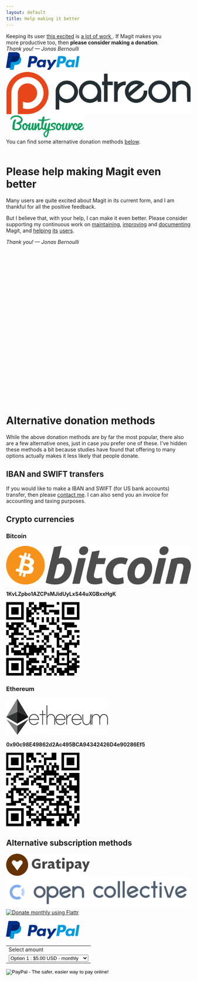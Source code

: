 ```yaml
---
layout: default
title: Help making it better
---
```


<script type="text/javascript" src="/quotes/quotes.js"></script>
<script type="text/javascript">window.onload = inject_quotes;</script>
<section>
  <div id="donate">
    <div>
      Keeping its user <a href= "/quotes">this excited</a> is
      <a href="https://magit.vc/stats/authors.html#cumulated_added_lines_of_code_per_author">
        a lot of work
      </a>.
      If Magit makes you <br> more productive too,
      then <b>please consider making a donation</b>.
    </div>
    <div>
      <em>Thank you! — Jonas Bernoulli</em>
    </div>
    <div>
      <a href="https://www.paypal.me/JonasBernoulli/20">
        <img title="Donate using PayPal"
             alt="Donate using PayPal"
             src="/assets/paypal.png"></a>
      &nbsp;&nbsp;
      <a href="https://www.patreon.com/tarsius">
        <img title="Donate monthly using Patreon"
             alt="Donate monthly using Patreon"
             src="/assets/patreon.png"></a>
      &nbsp;&nbsp;
      <a href="https://salt.bountysource.com/teams/magit">
        <img title="Donate monthly using Bountysource"
             alt="Donate monthly using Bountysource"
             src="/assets/bountysource.png"></a>
    </div>
    <div>
      You can find some alternative donation methods <a href="#alternative">below</a>.
    </div>
  </div>
  <br>
</section>

# Please help making Magit even better

Many users are quite excited about Magit in its current
form, and I am thankful for all the positive feedback.

But I believe that, with your help, I can make it even
better.  Please consider supporting my continuous work on
<a class="dotted" href="https://github.com/magit/magit/issues">maintaining</a>,
<a class="dotted" href="https://github.com/magit/magit/tree/master/Documentation/RelNotes">improving</a> and
<a class="dotted" href="/manual/magit.html#Top">documenting</a> Magit, and
<a class="dotted" href="http://emacs.stackexchange.com/tags/magit/topusers">helping</a>
<a class="dotted" href="https://github.com/magit/magit/issues?q=is%3Aissue+is%3Aclosed+label%3Asupport">its</a>
<a class="dotted" href="https://gitter.im/magit/magit">users</a>.

<em>Thank you! — Jonas Bernoulli</em>

<br><br><br><br>
<br><br><br><br>
<br><br><br><br>
<br><br><br><br>
<br><br><br><br>
<br><br><br><br>

# Alternative donation methods

<a name="alternative"></a>

While the above donation methods are by far the most popular, there
also are a few alternative ones, just in case *you* prefer one of
these.  I've hidden these methods a bit because studies have found
that offering to many options actually makes it less likely that
people donate.

## IBAN and SWIFT transfers

If you would like to make a IBAN and SWIFT (for US bank accounts) transfer,
then please [contact me](mailto:jonas@bernoul.li).  I can also send you an
invoice for accounting and taxing purposes.

## Crypto currencies

### Bitcoin

<img class="donate"
     title="Donate Bitcoin"
     alt="Donate Bitcoin"
     src="/assets/bitcoin.png" >

<b>1KvLZpbo1AZCPsMJidUyLxS44uXGBxxHgK</b>

<img class="clear"
     title="Donate Bitcoin"
     alt="Donate Bitcoin"
     src="/assets/bitcoin-addr.png">

### Ethereum

<img class="clear"
     title="Donate Ether"
     alt="Donate Ether"
     src="/assets/ethereum.png">

<b>0x90c98E49862d2Ac495BCA94342426D4e90286Ef5</b>

<img class="clear"
     title="Donate Ether"
     alt="Donate Ether"
     src="/assets/ethereum-addr.png">

## Alternative subscription methods

<a href="https://gratipay.com/magit">
  <img class="donate"
       title="Donate monthly using Gratipay"
       alt="Donate monthly using Gratipay"
       src="/assets/gratipay.png">
</a>

<a href="https://opencollective.com/magit">
  <img class="donate"
       title="Donate monthly using Open Collective"
       alt="Donate monthly using Open Collective"
       src="/assets/opencollective.png">
</a>

<a href="https://flattr.com/submit/auto?user_id=tarsius&url=http%3A%2F%2Fmagit.vc&title=Magit!%20A%20Git%20Porcelain%20inside%20Emacs&">
  <img class="donate"
       title="Donate monthly using Flattr"
       alt="Donate monthly using Flattr"
       src="//button.flattr.com/flattr-badge-large.png">
</a>

<img class="donate"
     src="/assets/paypal.png">

<p>
  <form action="https://www.paypal.com/cgi-bin/webscr" method="post" target="_top">
    <input type="hidden" name="cmd" value="_s-xclick">
    <input type="hidden" name="hosted_button_id" value="DVMEM9DFA7UHS">
    <table>
      <tr><td><input type="hidden" name="on0" value="Select amount">Select amount</td></tr><tr><td><select name="os0">
        <option value="Option 1">Option 1 : $5.00 USD - monthly</option>
        <option value="Option 2">Option 2 : $2.00 USD - monthly</option>
        <option value="Option 3">Option 3 : $10.00 USD - monthly</option>
        <option value="Option 4">Option 4 : $20.00 USD - monthly</option>
        <option value="Option 5">Option 5 : $1.00 USD - weekly</option>
        <option value="Option 6">Option 6 : $2.00 USD - weekly</option>
        <option value="Option 7">Option 7 : $3.00 USD - weekly</option>
        <option value="Option 8">Option 8 : $4.00 USD - weekly</option>
        <option value="Option 9">Option 9 : $5.00 USD - weekly</option>
        <option value="Option 10">Option 10 : $10.00 USD - weekly</option>
      </select> </td></tr>
    </table>
    <input type="hidden" name="currency_code" value="USD">
    <input type="image" src="https://www.paypalobjects.com/en_US/i/btn/btn_subscribeCC_LG.gif" border="0" name="submit" alt="PayPal - The safer, easier way to pay online!">
    <img alt="" border="0" src="https://www.paypalobjects.com/en_US/i/scr/pixel.gif" width="1" height="1">
  </form>
</p>

